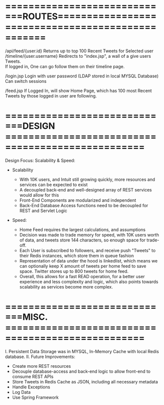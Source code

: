 =============================ROUTES==================================================
====================================================================================
/api/feed/{user.id}         Returns up to top 100 Recent Tweets for Selected user
/timeline/{user.username}   Redirects to "index.jsp", a wall of a give users Tweets.  
		            If logged in, One can go follow them on their timeline page.

/login.jsp 		    Login with user password (LDAP stored in local MYSQL Database)
			    Can switch sessions 

/feed.jsp		    If Logged In, will show Home Page, which has 100 most Recent 
			    Tweets by those logged in user are following.


=============================DESIGN ==================================================
====================================================================================

Design Focus: 
Scalability & Speed:
- Scalability 
	- With 10K users, and Intuit still growing quickly, more resources and services
	  can be expected to exist
	- A decoupled back-end and well-designed array of REST services would allow for 
	  this
	- Front-End Components are modularized and independent
	- Back-End Database Access functions need to be decoupled for REST and Servlet 
	  Logic

- Speed: 
	- Home Feed requires the largest calculations, and assumptions
	- Decision was made to trade memory for speed, with 10K users worth of data, 
          and tweets store 144 characters, so enough space for trade-off.
	- Each User is subscribed to followers, and receive push "Tweets" to their Redis
 	  instances, which store them in queue fashion
	- Representation of data under the hood is linkedlist, which means we can optionally keep X amount of tweets per home feed to save space.  Twitter stores up to 800 tweets for home feed.  
	- Overall, this allows for a fast READ operation, for a better user experience and 	    less complexity and logic, which also points towards scalability as 
	  services become more complex.


=============================MISC. ==================================================
====================================================================================
I. Persistent Data Storage was in MYSQL, In-Memory Cache with local Redis database.
II. Future Improvements: 
- Create more REST resources
- Decouple database-access and back-end logic to allow front-end to consume REST APIs
- Store Tweets in Redis Cache as JSON, including all necessary metadata
- Handle Exceptions 
- Log Data
- Use Spring Framework 






			    
